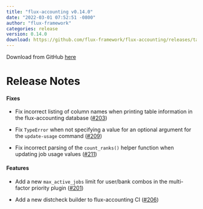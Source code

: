 ```yaml
---
title: "flux-accounting v0.14.0"
date: "2022-03-01 07:52:51 -0800"
author: "flux-framework"
categories: release
version: 0.14.0
download: https://github.com/flux-framework/flux-accounting/releases/tag/v0.14.0
---
```


Download from GitHub [here](https://github.com/flux-framework/flux-accounting/releases/tag/v0.14.0)

# Release Notes

#### Fixes

* Fix incorrect listing of column names when printing table information in the flux-accounting database ([#203](https://github.com/flux-framework/flux-accounting/issues/203))

* Fix `TypeError` when not specifying a value for an optional argument for the `update-usage` command ([#209](https://github.com/flux-framework/flux-accounting/issues/209))

* Fix incorrect parsing of the `count_ranks()` helper function when updating job usage values ([#211](https://github.com/flux-framework/flux-accounting/issues/211))

#### Features

* Add a new `max_active_jobs` limit for user/bank combos in the multi-factor priority plugin ([#201](https://github.com/flux-framework/flux-accounting/issues/201))

* Add a new distcheck builder to flux-accounting CI ([#206](https://github.com/flux-framework/flux-accounting/issues/206))

